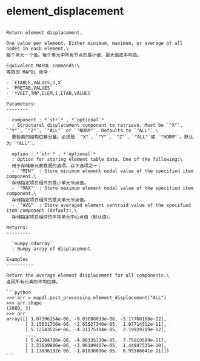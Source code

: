 # element_displacement

````{method} PostProcessing.element_displacement(component='ALL', option='AVG')

Return element displacement.

One value per element. Either minimum, maximum, or average of all nodes in each element.\
每个单元一个值。每个单元中所有节点的最小值、最大值或平均值。

Equivalent MAPDL commands:\
等效的 MAPDL 命令：

- `ETABLE,VALUES,U,X`
- `PRETAB,VALUES`
- `*VGET,TMP,ELEM,1,ETAB,VALUES`

Parameters:
--------

  component : *`str`* , *`optional`*
  : Structural displacement component to retrieve. Must be `"X"`, `"Y"`, `"Z"`, `"ALL"` or `"NORM"`. Defaults to `"ALL"`.\
  要检索的结构位移分量。必须是 `"X"`、`"Y"`、`"Z"`、`"ALL"`或 `"NORM"`。默认为 `"ALL"`。

  option : *`str`* , *`optional`*
  : Option for storing element table data. One of the following:\
  用于存储单元表数据的选项。以下选项之一：
  - `"MIN"` : Store minimum element nodal value of the specified item component.\
  存储指定项目组件的最小单元节点值。
  - `"MAX"` : Store maximum element nodal value of the specified item component.\
  存储指定项目组件的最大单元节点值。
  - `"AVG"` : Store averaged element centroid value of the specified item component (default).\
  存储指定项目组件的平均单元中心点值（默认值）。

Returns:
---------

  `numpy.ndarray`
  : Numpy array of displacement.

Examples
----------

Return the average element displacement for all components.\
返回所有元素的平均位移。

```python
>>> arr = mapdl.post_processing.element_displacement("ALL")
>>> arr.shape
(2080, 3)
>>> arr
array([[ 1.07396154e-06, -9.03608033e-06, -5.17768108e-12],
       [ 3.15631730e-06, -2.65527340e-05,  1.07714512e-11],
       [ 5.12543515e-06, -4.31175194e-05,  2.19929719e-12],
       ...,
       [ 5.41204700e-06, -4.80335719e-05,  7.75819589e-11],
       [ 3.33649806e-06, -2.96109417e-05,  1.44947535e-10],
       [ 1.13836132e-06, -1.01038096e-05,  6.95566641e-11]])
```

````